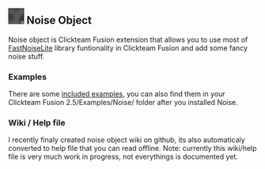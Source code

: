 
## ![Logo](Noise/Icon.png) Noise Object

Noise object is Clickteam Fusion extension that allows you to use most of [FastNoiseLite](https://github.com/Auburn/FastNoiseLite) library funtionality in Clickteam Fusion and add some fancy noise stuff.


### Examples

There are some [included examples](Examples/Noise/), you can also find them in your Clickteam Fusion 2.5/Examples/Noise/ folder after you installed Noise.


### Wiki / Help file

I recently finaly created noise object wiki on github, its also automaticaly converted to help file that you can read offline.
Note: currently this wiki/help file is very much work in progress, not everythings is documented yet.